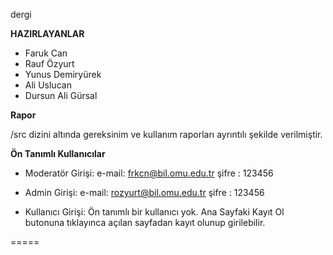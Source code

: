 dergi

**HAZIRLAYANLAR**

- Faruk Can
- Rauf Özyurt
- Yunus Demiryürek
- Ali Uslucan
- Dursun Ali Gürsal

**Rapor**

/src dizini altında gereksinim ve kullanım raporları ayrıntılı şekilde
verilmiştir.

**Ön Tanımlı Kullanıcılar**

- Moderatör Girişi:
e-mail: frkcn@bil.omu.edu.tr
şifre : 123456

- Admin Girişi:
e-mail: rozyurt@bil.omu.edu.tr
şifre : 123456

- Kullanıcı Girişi:
Ön tanımlı bir kullanıcı yok. Ana Sayfaki Kayıt Ol butonuna tıklayınca açılan
sayfadan kayıt olunup girilebilir.

=====
